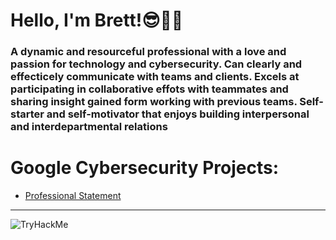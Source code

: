 # Hello, I'm Brett!😎🤙🏼
### A dynamic and resourceful professional with a love and passion for technology and cybersecurity. Can clearly and effecticely communicate with teams and clients. Excels at participating in collaborative effots with teammates and sharing insight gained form working with previous teams. Self-starter and self-motivator that enjoys building interpersonal and interdepartmental relations
# Google Cybersecurity Projects:   
- [Professional Statement](https://github.com/brett-gastelum/professional-statement)
---
<img src="https://tryhackme-badges.s3.amazonaws.com/BashfulGhost.png" alt="TryHackMe">
